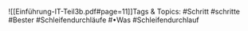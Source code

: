 
![[Einführung-IT-Teil3b.pdf#page=11]]Tags & Topics:
   #Schritt
   #schritte
   #Bester
   #Schleifendurchläufe
   #•Was
   #Schleifendurchlauf